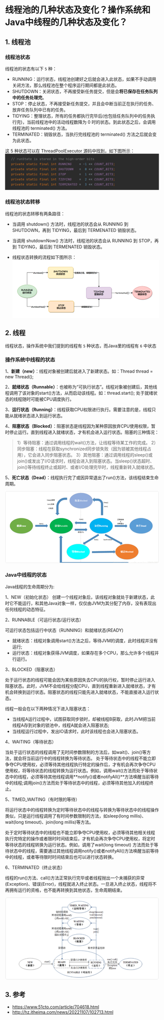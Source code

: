 # 线程池的几种状态及变化？操作系统和Java中线程的几种状态及变化？


## 1. 线程池

### 线程池状态
线程池的状态有以下 `5` 种：

- RUNNING：运行状态，线程池创建好之后就会进入此状态，如果不手动调用关闭方法，那么线程池在整个程序运行期间都是此状态。
- SHUTDOWN：关闭状态，不再接受新任务提交，但是会**将已保存在任务队列中的任务处理完**。
- STOP：停止状态，不再接受新任务提交，并且会中断当前正在执行的任务、放弃任务队列中已有的任务。
- TIDYING：整理状态，所有的任务都执行完毕后(也包括任务队列中的任务执行完)，当前线程池中的活动线程数降为 0 时的状态。到此状态之后，会调用线程池的 terminated() 方法。
- TERMINATED：销毁状态，当执行完线程池的 terminated() 方法之后就会变为此状态。

这 5 种状态可以在 ThreadPoolExecutor 源码中找到，如下图所示：
![img](img/img.png)


### 线程池状态转移
线程池的状态转移有两条路径：

- 当调用 shutdown() 方法时，线程池的状态会从 RUNNING 到 SHUTDOWN，再到 TIDYING，最后到 TERMENATED 销毁状态。
- 当调用 shutdownNow() 方法时，线程池的状态会从 RUNNING 到 STOP，再到 TIDYING，最后到 TERMENATED 销毁状态。

- 线程状态转换的流程如下图所示：
![img_1](img/img_1.png)


## 2. 线程


线程状态，操作系统中我们提到的线程有 `5` 种状态，而Java里的线程有 `6` 中状态

### 操作系统中线程的状态

1、**新建（new）**：线程对象被创建后就进入了新建状态。如：Thread thread = new Thread();

2、**就绪状态（Runnable）**：也被称为“可执行状态”。线程对象被创建后，其他线程调用了该对象的start()方法，从而启动该线程。如：thread.start(); 处于就绪状态的线程随时可能被CPU调度执行。

3、**运行状态（Running）**：线程获取CPU权限进行执行。需要注意的是，线程只能从就绪状态进入到运行状态。

4、**阻塞状态（Blocked）**：阻塞状态是线程因为某种原因放弃CPU使用权限，暂时停止运行。直到线程进入就绪状态，才有机会进入运行状态。阻塞的三种情况：

> 1）等待阻塞：通过调用线程的wait()方法，让线程等待某工作的完成。 
> 2）同步阻塞：线程在获取synchronized同步锁失败（因为锁被其他线程占用），它会进入同步阻塞状态。
> 3）其他阻塞：通过调用线程的sleep()或join()或发出了I/O请求时，线程会进入到阻塞状态。当sleep()状态超时、join()等待线程终止或超时、或者I/O处理完毕时，线程重新转入就绪状态。

5、**死亡状态（Dead）**：线程执行完了或因异常退出了run()方法，该线程结束生命周期。

![img_2](img/img_2.png)


### Java中线程的状态

Java线程的生命周期分为:

1、NEW（初始化状态）
创建一个线程对象后，该线程对象就处于新建状态，此时它不能运行，和其他Java对象一样，仅仅由JVM为其分配了内存，没有表现出任何线程的动态特征。

2、RUNNABLE（可运行状态/运行状态）

可运行状态包括运行中状态（RUNNING）和就绪状态(READY)
- 就绪状态：线程对象调用start()方法之后，等待JVM的调度，此时线程并没有运行;
- 运行状态：线程对象获得JVM调度，如果存在多个CPU，那么允许多个线程并行运行。

3、BLOCKED（阻塞状态）

处于运行状态的线程可能会因为某些原因失去CPU的执行权，暂时停止运行进入阻塞状态。此时，JVM不会给线程分配CPU，直到线程重新进入就绪状态，才有机会转换到运行状态。阻塞状态的线程只能先进入就绪状态，不能直接进入运行状态。

线程一般会在以下两种情况下进入阻塞状态：
- 当线程A运行过程中，试图获取同步锁时，却被线程B获取，此时JVM把当前线程A存到对象的锁池中，线程A就会进入阻塞状态;
- 当线程运行过程中，发出IO请求时，此时该线程也会进入阻塞状态。

4、WAITING（等待状态）

当处于运行状态的线程调用了无时间参数限制的方法后，如wait()、join()等方法，就会将当前运行中的线程转换为等待状态。
处于等待状态中的线程不能立即争夺CPU使用权，必须等待其他线程执行特定的操作后，才有机会再次争夺CPU使用权，将等待状态的线程转换为运行状态。例如，调用wait()方法而处于等待状态中的线程，必须等待其他线程调用**notify()或者notifyAll()**方法唤醒当前等待中的线程;调用join()方法而处于等待状态中的线程，必须等待其他加入的线程终止。

5、TIMED_WAITING（有时限的等待）

将运行状态中的线程转换为定时等待状态中的线程与转换为等待状态中的线程操作类似，只是运行线程调用了有时间参数限制的方法，如sleep(long millis)、wait(long timeout)、join(long millis)等方法。

处于定时等待状态中的线程也不能立即争夺CPU使用权，必须等待其他相关线程执行完特定的操作或者限时时间结束后，才有机会再次争夺CPU使用权，将定时等待状态的线程转换为运行状态。例如，调用了wait(long timeout) 方法而处于等待状态中的线程，需要通过其他线程调用notify()或者notifyAll()方法唤醒当前等待中的线程，或者等待限时时间结束后也可以进行状态转换。


6、TERMINATED（终止状态）

线程的run()方法、call()方法正常执行完毕或者线程抛出一个未捕获的异常(Exception)、错误(Error)，线程就进入终止状态。一旦进入终止状态，线程将不再拥有运行的资格，也不能再转换到其他状态，生命周期结束。


![img_2](img/img_3.png)

## 3. 参考

* https://www.51cto.com/article/704618.html
* http://hz.itheima.com/news/20221107/102713.html